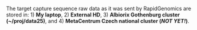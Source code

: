 The target capture sequence raw data as it was sent by RapidGenomics are stored in: 1) **My laptop**, 2) **External HD**, 3) **Albiorix Gothenburg cluster (~/proj/data25)**, and 4) **MetaCentrum Czech national cluster (_NOT YET!_)**.
